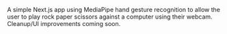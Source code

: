 A simple Next.js app using MediaPipe hand gesture recognition to allow the user to play rock paper scissors against a computer using their webcam. Cleanup/UI improvements coming soon.

